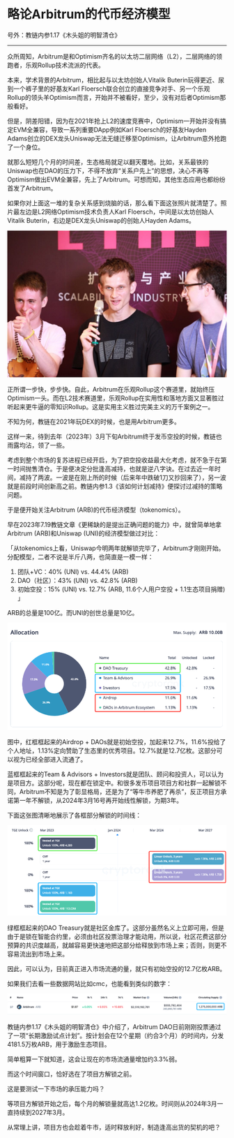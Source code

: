 # 略论Arbitrum的代币经济模型

号外：教链内参1.17《木头姐的明智清仓》

* * *

众所周知，Arbitrum是和Optimism齐名的以太坊二层网络（L2），二层网络的领跑者，乐观Rollup技术流派的代表。

本来，学术背景的Arbitrum，相比起与以太坊创始人Vitalik Buterin玩得更近、尿到一个裤子里的好基友Karl Floersch联合创立的直接竞争对手、另一个乐观Rollup的领头羊Optimism而言，开始并不被看好，至少，没有对后者Optimism那般看好。

但是，阴差阳错，因为在2021年抢上L2的速度竞赛中，Optimism一开始并没有搞定EVM全兼容，导致一系列重要DApp例如Karl Floersch的好基友Hayden Adams创立的DEX龙头Uniswap无法无缝迁移至Optimism，让Arbitrum意外抢跑了一个身位。

就那么短短几个月的时间差，生态格局就足以翻天覆地。比如，关系最铁的Uniswap也在DAO的压力下，不得不放弃“关系户先上”的思想，决心不再等Optimism做出EVM全兼容，先上了Arbitrum。可想而知，其他生态应用也都纷纷首发了Arbitrum。

如果你对上面这一堆的复杂关系感到烧脑的话，那么看下面这张照片就清楚了。照片最左边是L2网络Optimism技术负责人Karl Floersch，中间是以太坊创始人Vitalik Buterin，右边是DEX龙头Uniswap的创始人Hayden Adams。

![](2024-01-18-A01.jpg)

正所谓一步快，步步快。自此，Arbitrum在乐观Rollup这个赛道里，就始终压Optimism一头。而在L2技术赛道里，乐观Rollup在实用性和落地方面又显著胜过听起来更牛逼的零知识Rollup。这是实用主义胜过完美主义的万千案例之一。

不知为何，教链在2021年玩DEX的时候，也是用Arbitrum更多。

这样一来，待到去年（2023年）3月下旬Arbitrum终于发币空投的时候，教链也雨露均沾，领了一些。

考虑到整个市场的复苏进程已经开启，为了把空投收益最大化考虑，就不急于在第一时间抛售清仓。于是便决定分批逢高减持，也就是逆八字诀。在过去近一年时间，减持了两波。一波是在刚上所的时候（后来年中跌破1刀又抄回来了），另一波就是前段时间创新高之前。教链内参1.3《该如何计划减持》便探讨过减持的策略问题。

于是便开始关注Arbitrum (ARB)的代币经济模型（tokenomics）。

早在2023年7.19教链文章《更稀缺的是提出正确问题的能力》中，就曾简单地拿Arbitrum (ARB)和Uniswap (UNI)的经济模型做过对比：

「从tokenomics上看，Uniswap今明两年就解锁完毕了，Arbitrum才刚刚开始。分配模型，二者不说是半斤八两，也简直是一模一样：

1. 团队+VC：40% (UNI) vs. 44.4% (ARB)
2. DAO（社区）：43% (UNI) vs. 42.8% (ARB)
3. 初始空投：15% (UNI) vs. 12.7% (ARB, 11.6个人用户空投 + 1.1生态项目捐赠) 」

ARB的总量是100亿。而UNI的创世总量是10亿。

![](2024-01-18-A02.png)

图中，红框框起来的Airdrop + DAOs就是初始空投，加起来12.7%，11.6%投给了个人地址，1.13%定向赞助了生态里的优秀项目。12.7%就是12.7亿枚。这部分可以视为已经全部进入流通了。

蓝框框起来的Team & Advisors + Investors就是团队、顾问和投资人，可以认为是项目方。这部分呢，现在都在锁定中。和很多发币项目项目方和社群一起解锁不同，Arbitrum不知是为了彰显格局，还是为了“等牛市养肥了再杀”，反正项目方承诺第一年不解锁，从2024年3月16号再开始线性解锁，为期3年。

下面这张图清晰地展示了各框部分解锁的时间线：

![](2024-01-18-A03.png)

绿框框起来的DAO Treasury就是社区金库了。这部分虽然名义上立即可用，但是由于是锁在智能合约里，必须由社区投票治理才能动用，所以说，社区花费这部分预算的共识度越高，就越容易更快速地把这部分给释放到市场上来；否则，则更不容易流出到市场上来。

因此，可以认为，目前真正进入市场流通的量，就只有初始空投的12.7亿枚ARB。

如果我们去看一些数据网站比如cmc，也能看到类似的数字：

![](2024-01-18-A04.png)

教链内参1.17《木头姐的明智清仓》中介绍了，Arbitrum DAO日前刚刚投票通过了一项“长期激励试点计划”。按计划会在12个星期（约合3个月）的时间内，分发4181.5万枚ARB，用于激励生态项目。

简单粗算一下就知道，这会让现在的市场流通量增加约3.3%弱。

而这个时间窗口，恰好选在了项目方解锁之前。

这是要测试一下市场的承压能力吗？

等项目方解锁开始之后，每个月的解锁量就高达1.2亿枚。时间则从2024年3月一直持续到2027年3月。

从常理上讲，项目方也会趁着牛市，适时释放利好，制造逢高出货的契机的吧？

